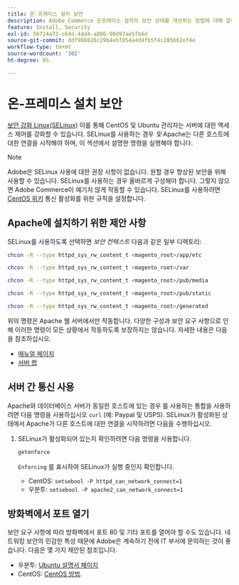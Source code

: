 ```yaml
---
title: 온-프레미스 설치 보안
description: Adobe Commerce 온프레미스 설치의 보안 상태를 개선하는 방법에 대해 알아봅니다.
feature: Install, Security
exl-id: 56724a72-c64d-44d4-a886-90d97ae5fb6d
source-git-commit: ddf988826c29b4ebf054a4d4fb5f4c285662ef4e
workflow-type: tm+mt
source-wordcount: '302'
ht-degree: 0%

---
```


# 온-프레미스 설치 보안

[보안 강화 Linux(SELinux)](https://selinuxproject.org/page/Main_Page) 이를 통해 CentOS 및 Ubuntu 관리자는 서버에 대한 액세스 제어를 강화할 수 있습니다. SELinux를 사용하는 경우 *및* Apache는 다른 호스트에 대한 연결을 시작해야 하며, 이 섹션에서 설명한 명령을 실행해야 합니다.

>[!NOTE]
>
>Adobe은 SELinux 사용에 대한 권장 사항이 없습니다. 원할 경우 향상된 보안을 위해 사용할 수 있습니다. SELinux를 사용하는 경우 올바르게 구성해야 합니다. 그렇지 않으면 Adobe Commerce이 예기치 않게 작동할 수 있습니다. SELinux를 사용하려면 [CentOS 위키](https://wiki.centos.org/HowTos/SELinux) 통신 활성화를 위한 규칙을 설정합니다.

## Apache에 설치하기 위한 제안 사항

SELinux를 사용하도록 선택하면 *보안 컨텍스트* 다음과 같은 일부 디렉토리:

```bash
chcon -R --type httpd_sys_rw_content_t <magento_root>/app/etc
```

```bash
chcon -R --type httpd_sys_rw_content_t <magento_root>/var
```

```bash
chcon -R --type httpd_sys_rw_content_t <magento_root>/pub/media
```

```bash
chcon -R --type httpd_sys_rw_content_t <magento_root>/pub/static
```

```bash
chcon -R --type httpd_sys_rw_content_t <magento_root>/generated
```

위의 명령은 Apache 웹 서버에서만 작동합니다. 다양한 구성과 보안 요구 사항으로 인해 이러한 명령이 모든 상황에서 작동하도록 보장하지는 않습니다. 자세한 내용은 다음을 참조하십시오.

* [매뉴얼 페이지](https://linux.die.net/man/8/httpd_selinux)
* [서버 랩](https://www.serverlab.ca/tutorials/linux/web-servers-linux/configuring-selinux-policies-for-apache-web-servers/)

## 서버 간 통신 사용

Apache와 데이터베이스 서버가 동일한 호스트에 있는 경우 를 사용하는 통합을 사용하려면 다음 명령을 사용하십시오 `curl` (예: Paypal 및 USPS).
SELinux가 활성화된 상태에서 Apache가 다른 호스트에 대한 연결을 시작하려면 다음을 수행하십시오.

1. SELinux가 활성화되어 있는지 확인하려면 다음 명령을 사용합니다.

   ```bash
   getenforce
   ```

   `Enforcing` 를 표시하여 SELinux가 실행 중인지 확인합니다.

   * CentOS: `setsebool -P httpd_can_network_connect=1`
   * 우분투: `setsebool -P apache2_can_network_connect=1`

## 방화벽에서 포트 열기

보안 요구 사항에 따라 방화벽에서 포트 80 및 기타 포트를 열어야 할 수도 있습니다. 네트워킹 보안의 민감한 특성 때문에 Adobe은 계속하기 전에 IT 부서에 문의하는 것이 좋습니다. 다음은 몇 가지 제안된 참조입니다.

* 우분투: [Ubuntu 설명서 페이지](https://help.ubuntu.com/community/IptablesHowTo)
* CentOS: [CentOS 방법](https://wiki.centos.org/HowTos%282f%29Network%282f%29IPTables.html).
